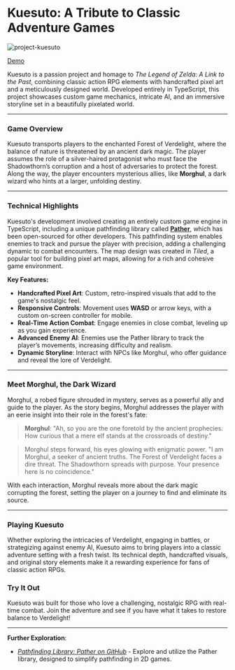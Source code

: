 # Kuesuto: A Tribute to Classic Adventure Games
![project-kuesuto](https://github.com/user-attachments/assets/7cab0014-9282-4558-9d07-ff85064b4cd4)

[Demo](https://arcia125.github.io/kuesuto/)

Kuesuto is a passion project and homage to *The Legend of Zelda: A Link to the Past*, combining classic action RPG elements with handcrafted pixel art and a meticulously designed world. Developed entirely in TypeScript, this project showcases custom game mechanics, intricate AI, and an immersive storyline set in a beautifully pixelated world.

---

### Game Overview

Kuesuto transports players to the enchanted Forest of Verdelight, where the balance of nature is threatened by an ancient dark magic. The player assumes the role of a silver-haired protagonist who must face the Shadowthorn’s corruption and a host of adversaries to protect the forest. Along the way, the player encounters mysterious allies, like **Morghul**, a dark wizard who hints at a larger, unfolding destiny.

---

### Technical Highlights

Kuesuto's development involved creating an entirely custom game engine in TypeScript, including a unique pathfinding library called **[Pather](https://www.npmjs.com/package/@arcia125/pather)**, which has been open-sourced for other developers. This pathfinding system enables enemies to track and pursue the player with precision, adding a challenging dynamic to combat encounters. The map design was created in *Tiled*, a popular tool for building pixel art maps, allowing for a rich and cohesive game environment.

**Key Features:**

* **Handcrafted Pixel Art**: Custom, retro-inspired visuals that add to the game's nostalgic feel.
* **Responsive Controls**: Movement uses **WASD** or arrow keys, with a custom on-screen controller for mobile.
* **Real-Time Action Combat**: Engage enemies in close combat, leveling up as you gain experience.
* **Advanced Enemy AI**: Enemies use the Pather library to track the player’s movements, increasing difficulty and realism.
* **Dynamic Storyline**: Interact with NPCs like Morghul, who offer guidance and reveal the lore of Verdelight.

---

### Meet Morghul, the Dark Wizard

Morghul, a robed figure shrouded in mystery, serves as a powerful ally and guide to the player. As the story begins, Morghul addresses the player with an eerie insight into their role in the forest's fate:

> **Morghul**: "Ah, so you are the one foretold by the ancient prophecies. How curious that a mere elf stands at the crossroads of destiny."

> Morghul steps forward, his eyes glowing with enigmatic power. "I am Morghul, a seeker of ancient truths. The Forest of Verdelight faces a dire threat. The Shadowthorn spreads with purpose. Your presence here is no coincidence."

With each interaction, Morghul reveals more about the dark magic corrupting the forest, setting the player on a journey to find and eliminate its source.

---

### Playing Kuesuto

Whether exploring the intricacies of Verdelight, engaging in battles, or strategizing against enemy AI, Kuesuto aims to bring players into a classic adventure setting with a fresh twist. Its technical depth, handcrafted visuals, and original story elements make it a rewarding experience for fans of classic action RPGs.

### Try It Out

Kuesuto was built for those who love a challenging, nostalgic RPG with real-time combat. Join the adventure and see if you have what it takes to restore balance to Verdelight!

---

**Further Exploration**:
* *[Pathfinding Library: Pather on GitHub](https://github.com/Arcia125/pather)* - Explore and utilize the Pather library, designed to simplify pathfinding in 2D games.
